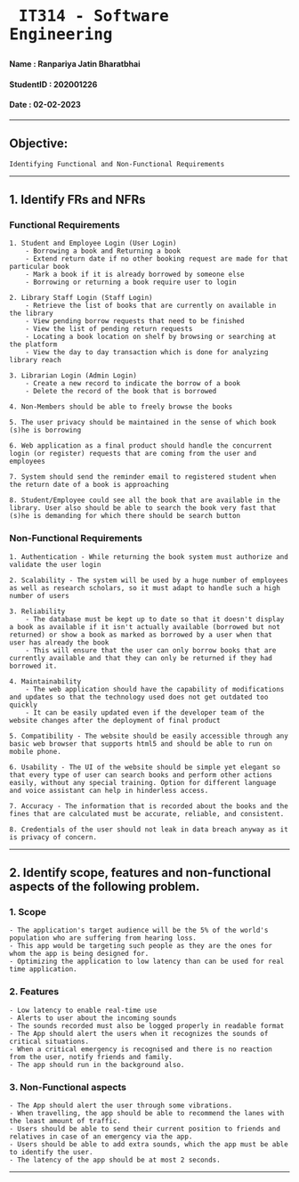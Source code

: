 # <pre>                  IT314 - Software Engineering </pre>

#### Name       : Ranpariya Jatin Bharatbhai
#### StudentID  : 202001226
#### Date       : 02-02-2023

----

## Objective:
    Identifying Functional and Non-Functional Requirements

----
## 1. Identify FRs and NFRs
### Functional Requirements
    1. Student and Employee Login (User Login)
        - Borrowing a book and Returning a book
        - Extend return date if no other booking request are made for that particular book
        - Mark a book if it is already borrowed by someone else
        - Borrowing or returning a book require user to login
    
    2. Library Staff Login (Staff Login)
        - Retrieve the list of books that are currently on available in the library
        - View pending borrow requests that need to be finished
        - View the list of pending return requests 
        - Locating a book location on shelf by browsing or searching at the platform
        - View the day to day transaction which is done for analyzing library reach
        
    3. Librarian Login (Admin Login)
        - Create a new record to indicate the borrow of a book
        - Delete the record of the book that is borrowed
        
    4. Non-Members should be able to freely browse the books
    
    5. The user privacy should be maintained in the sense of which book (s)he is borrowing
    
    6. Web application as a final product should handle the concurrent login (or register) requests that are coming from the user and employees
    
    7. System should send the reminder email to registered student when the return date of a book is approaching
    
    8. Student/Employee could see all the book that are available in the library. User also should be able to search the book very fast that (s)he is demanding for which there should be search button
    
### Non-Functional Requirements
    
    1. Authentication - While returning the book system must authorize and validate the user login
    
    2. Scalability - The system will be used by a huge number of employees as well as research scholars, so it must adapt to handle such a high number of users
    
    3. Reliability
        - The database must be kept up to date so that it doesn't display a book as available if it isn't actually available (borrowed but not returned) or show a book as marked as borrowed by a user when that user has already the book
        - This will ensure that the user can only borrow books that are currently available and that they can only be returned if they had borrowed it.
        
    4. Maintainability 
        - The web application should have the capability of modifications and updates so that the technology used does not get outdated too quickly
        - It can be easily updated even if the developer team of the website changes after the deployment of final product
    
    5. Compatibility - The website should be easily accessible through any basic web browser that supports html5 and should be able to run on mobile phone.
    
    6. Usability - The UI of the website should be simple yet elegant so that every type of user can search books and perform other actions easily, without any special training. Option for different language and voice assistant can help in hinderless access.
    
    7. Accuracy - The information that is recorded about the books and the fines that are calculated must be accurate, reliable, and consistent.
    
    8. Credentials of the user should not leak in data breach anyway as it is privacy of concern. 

----
## 2. Identify scope, features and non-functional aspects of the following problem.

### 1. Scope
    - The application's target audience will be the 5% of the world's population who are suffering from hearing loss. 
    - This app would be targeting such people as they are the ones for whom the app is being designed for.
    - Optimizing the application to low latency than can be used for real time application.
    
### 2. Features
    - Low latency to enable real-time use
    - Alerts to user about the incoming sounds
    - The sounds recorded must also be logged properly in readable format
    - The App should alert the users when it recognizes the sounds of critical situations.
    - When a critical emergency is recognised and there is no reaction from the user, notify friends and family.
    - The app should run in the background also.

### 3. Non-Functional aspects
    - The App should alert the user through some vibrations.
    - When travelling, the app should be able to recommend the lanes with the least amount of traffic.
    - Users should be able to send their current position to friends and relatives in case of an emergency via the app.
    - Users should be able to add extra sounds, which the app must be able to identify the user.
    - The latency of the app should be at most 2 seconds.
    
----
